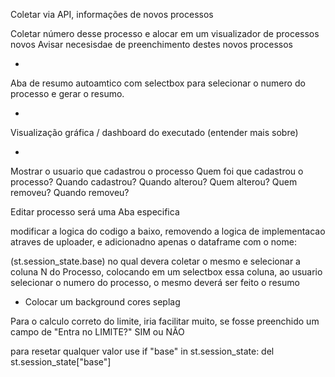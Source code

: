 Coletar via API, informações de novos processos

Coletar número desse processo e alocar em um visualizador de processos novos
Avisar necesisdae de preenchimento destes novos processos


-
Aba de resumo autoamtico com selectbox para selecionar o numero do processo e gerar o resumo.

-
Visualização gráfica / dashboard do executado (entender mais sobre)


-
Mostrar o usuario que cadastrou o processo
Quem foi que cadastrou o processo?
Quando cadastrou?
Quando alterou?
Quem alterou?
Quem removeu?
Quando removeu?

Editar processo será uma Aba especifica



modificar a logica do codigo a baixo, removendo a logica de implementacao atraves de uploader, e adicionadno apenas o dataframe com o nome:

(st.session_state.base)
no qual devera coletar o mesmo e selecionar a coluna N do Processo, colocando em um selectbox essa coluna, ao usuario selecionar o numero do processo, o mesmo deverá ser feito o resumo


-  Colocar   um background cores seplag





Para o calculo correto do limite, iria facilitar muito, se fosse preenchido um campo de "Entra no LIMITE?" SIM ou NÃO



para resetar qualquer valor use 
    if "base" in st.session_state:
        del st.session_state["base"]

